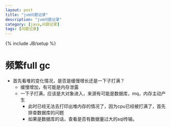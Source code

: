 ```yaml
---
layout: post
title: "jvm问题记录"
description: "jvm问题记录"
category: [java,问题记录]
tags: [问题记录]
---
```

{% include JB/setup %}



# 频繁full gc

* 首先看堆的变化情况，是否是缓慢增长还是一下子打满？
  * 缓慢增加，有可能是内存泄露
  * 一下子打满，应该是大对象进入，来源有可能是数据库，mq，内存主动产生
    * 此时已经无法去打印出堆内存的情况了，因为cpu已经被打满了，首先排查数据库的问题
    * 如果是数据库的话，查看是否有数据量过大的sql传输。